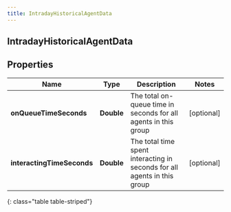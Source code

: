 ```yaml
---
title: IntradayHistoricalAgentData
---
```

## IntradayHistoricalAgentData


## Properties

| Name | Type | Description | Notes |
| ------------ | ------------- | ------------- | ------------- |
| **onQueueTimeSeconds** | **Double** | The total on-queue time in seconds for all agents in this group |  [optional] |
| **interactingTimeSeconds** | **Double** | The total time spent interacting in seconds for all agents in this group |  [optional] |
{: class="table table-striped"}



